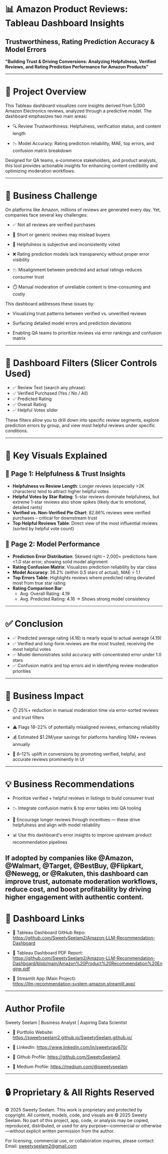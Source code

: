 # 📊 Amazon Product Reviews: Tableau Dashboard Insights  
## Trustworthiness, Rating Prediction Accuracy & Model Errors

**"Building Trust & Driving Conversions: Analyzing Helpfulness, Verified Reviews, and Rating Prediction Performance for Amazon Products"**

---

# 🧠 Project Overview  

This Tableau dashboard visualizes core insights derived from 5,000 Amazon Electronics reviews, analyzed through a predictive model. The dashboard emphasizes two main areas:

- 🔍 Review Trustworthiness: Helpfulness, verification status, and content length

- 📉 Model Accuracy: Rating prediction reliability, MAE, top errors, and confusion matrix breakdown

Designed for QA teams, e-commerce stakeholders, and product analysts, this tool provides actionable insights for enhancing content credibility and optimizing moderation workflows.

---

# 🏢 Business Challenge  

On platforms like Amazon, millions of reviews are generated every day. Yet, companies face several key challenges:

- ✅ Not all reviews are verified purchases

- 🚫 Short or generic reviews may mislead buyers

- 🧠 Helpfulness is subjective and inconsistently voted

- ❌ Rating prediction models lack transparency without proper error visibility

- 📉 Misalignment between predicted and actual ratings reduces consumer trust

- ⏱️ Manual moderation of unreliable content is time-consuming and costly

This dashboard addresses these issues by:

- Visualizing trust patterns between verified vs. unverified reviews

- Surfacing detailed model errors and prediction deviations

- Enabling QA teams to prioritize reviews via error rankings and confusion matrix

---

# 🎯 Dashboard Filters (Slicer Controls Used)

- ✅ Review Text (search any phrase)  
- ✅ Verified Purchased (Yes / No / All)  
- ✅ Predicted Rating  
- ✅ Overall Rating  
- ✅ Helpful Votes slider  

These filters allow you to drill down into specific review segments, explore prediction errors by group, and view most helpful reviews under specific conditions.

---

# 🧾 Key Visuals Explained  

## 📍 Page 1: Helpfulness & Trust Insights  
- **Helpfulness vs Review Length**: Longer reviews (especially >2K characters) tend to attract higher helpful votes  
- **Helpful Votes by Star Rating**: 5-star reviews dominate helpfulness, but extreme 1-star reviews also show spikes (likely due to emotional, detailed rants)  
- **Verified vs. Non-Verified Pie Chart**: 82.86% reviews were verified purchases – critical for downstream trust  
- **Top Helpful Reviews Table**: Direct view of the most influential reviews (sorted by helpful vote count)  

## 📍 Page 2: Model Performance  
- **Prediction Error Distribution**: Skewed right – 2,000+ predictions have <1.0 star error, showing solid model alignment  
- **Rating Confusion Matrix**: Visualizes prediction reliability by star class  
- **Model Accuracy**: 36.2% (within 0.5 stars of actual), MAE = 1.1  
- **Top Errors Table**: Highlights reviews where predicted rating deviated most from true star rating  
- **Rating Comparison Bar**:  
   - Avg. Overall Rating: 4.19  
   - Avg. Predicted Rating: 4.16 → Shows strong model consistency  

---

# ✅ Conclusion  

- ✅ Predicted average rating (4.16) is nearly equal to actual average (4.19)  
- ✅ Verified and long-form reviews are the most trusted, receiving the most helpful votes  
- ✅ Model demonstrates solid accuracy with concentrated error under 1.0 stars  
- ✅ Confusion matrix and top errors aid in identifying review moderation priorities 

---

# 💼 Business Impact  

- ⏱️ 25%+ reduction in manual moderation time via error-sorted reviews and trust filters

- ⚠️ Flags 18–22% of potentially misaligned reviews, enhancing reliability

- 💰 Estimated $1.2M/year savings for platforms handling 10M+ reviews annually

- 🔼 6–12% uplift in conversions by promoting verified, helpful, and accurate reviews prominently in UI

---

# 💡 Business Recommendations  

-  Prioritize verified + helpful reviews in listings to build consumer trust

- 📉 Integrate confusion matrix & top error tables into QA tooling

- 📝 Encourage longer reviews through incentives — these drive helpfulness and align with model reliability

- 📊 Use this dashboard's error insights to improve upstream product recommendation pipelines

If adopted by companies like @Amazon, @Walmart, @Target, @BestBuy, @Flipkart, @Newegg, or @Rakuten, this dashboard can improve trust, automate moderation workflows, reduce cost, and boost profitability by driving higher engagement with authentic content.
---

# 📁 Dashboard Links  

- 🔗 Tableau Dashboard GitHub Repo:  
  https://github.com/SweetySeelam2/Amazon-LLM-Recommendation-Dashboard  

- 🔗 Tableau Dashboard PDF Report:
  https://github.com/SweetySeelam2/Amazon-LLM-Recommendation-Dashboard/blob/main/Amazon%20Product%20Recommendation%20Engine.pdf

- 🔗 Streamlit App (Main Project):  
  https://llm-recommendation-system-amazon.streamlit.app/  

---

# Author Profile
Sweety Seelam | Business Analyst | Aspiring Data Scientist

- 🔗 Portfolio Website:  
  https://sweetyseelam2.github.io/SweetySeelam.github.io/

- 🔗 LinkedIn:
  https://www.linkedin.com/in/sweetyrao670/

- 🔗 Github Profile:
  https://github.com/SweetySeelam2

- 🔗 Medium Profile:
  https://medium.com/@sweetyseelam

---

# 🔒 Proprietary & All Rights Reserved
© 2025 Sweety Seelam. This work is proprietary and protected by copyright. All content, models, code, and visuals are © 2025 Sweety Seelam. No part of this project, app, code, or analysis may be copied, reproduced, distributed, or used for any purpose—commercial or otherwise—without explicit written permission from the author.

For licensing, commercial use, or collaboration inquiries, please contact: Email: sweetyseelam2@gmail.com
